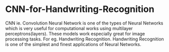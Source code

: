 # CNN-for-Handwriting-Recognition
CNN ie. Convolution Neural Network is one of the types of Neural Networks which is very useful for computational works using multilayer perceptrons(layers). These models work especially great for image processing tasks. For eg. Handwriting Recognition. Handwriting Recognition is one of the simplest and finest applications of Neural Networks. 
